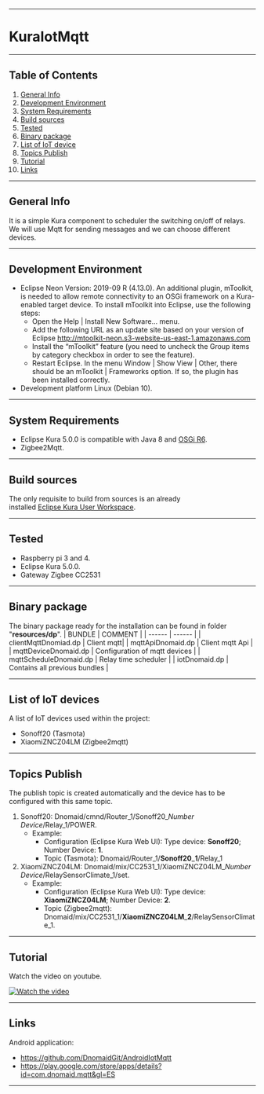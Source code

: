 ***
# KuraIotMqtt
***
## Table of Contents
1. [General Info](#general-info)
2. [Development Environment](#development-environment)
3. [System Requirements](#system-requirements)
4. [Build sources](#build-sources)
5. [Tested](#tested)
6. [Binary package](#binary-package)
7. [List of IoT device](#list-of-iot-devices)
8. [Topics Publish](#topics-publish)
9. [Tutorial](#tutorial)
10. [Links](#links)
***
## General Info
It is a simple Kura component to scheduler the switching on/off of relays. We will use Mqtt for sending messages and we can choose different devices.
***
## Development Environment
* Eclipse Neon Version: 2019-09 R (4.13.0). An additional plugin, mToolkit, is needed to allow remote connectivity to an OSGi framework on a Kura-enabled target device. To install mToolkit into Eclipse, use the following steps: 
  + Open the Help | Install New Software… menu.
  + Add the following URL as an update site based on your version of Eclipse http://mtoolkit-neon.s3-website-us-east-1.amazonaws.com
  + Install the “mToolkit” feature (you need to uncheck the Group items by category checkbox in order to see the feature).
  + Restart Eclipse. In the menu Window | Show View | Other, there should be an mToolkit | Frameworks option. If so, the plugin has been installed correctly.
* Development platform Linux (Debian 10).
***
## System Requirements
* Eclipse Kura 5.0.0 is compatible with Java 8 and [OSGi R6](https://docs.osgi.org/specification/).
* Zigbee2Mqtt.
***
## Build sources
The only requisite to build from sources is an already  
installed [Eclipse Kura User Workspace](https://www.eclipse.org/kura/downloads.php).
***  
## Tested
* Raspberry pi 3 and 4.
* Eclipse Kura 5.0.0.
* Gateway Zigbee CC2531
***
## Binary package
The binary package ready for the installation can be
found in folder "**resources/dp**".
| BUNDLE | COMMENT |
| ------ | ------ |
| clientMqttDnomiad.dp | Client mqtt|
| mqttApiDnomaid.dp |  Client mqtt Api |
| mqttDeviceDnomaid.dp | Configuration of mqtt devices |
| mqttScheduleDnomaid.dp | Relay time scheduler |
| iotDnomaid.dp | Contains all previous bundles |
***
## List of IoT devices
A list of IoT devices used within the project:
* Sonoff20 (Tasmota)
* XiaomiZNCZ04LM (Zigbee2mqtt)
***
## Topics Publish
The publish topic is created automatically and the device has to be configured with this same topic. 
1. Sonoff20: Dnomaid/cmnd/Router_1/Sonoff20_*Number Device*/Relay_1/POWER.
    + Example:
      + Configuration (Eclipse Kura Web UI): Type device: **Sonoff20**; Number Device: **1**.
      + Topic (Tasmota): Dnomaid/Router_1/**Sonoff20**_**1**/Relay_1
2. XiaomiZNCZ04LM: Dnomaid/mix/CC2531_1/XiaomiZNCZ04LM_*Number Device*/RelaySensorClimate_1/set. 
   + Example:  
      + Configuration (Eclipse Kura Web UI): Type device: **XiaomiZNCZ04LM**; Number Device: **2**.
      + Topic (Zigbee2mqtt): Dnomaid/mix/CC2531_1/**XiaomiZNCZ04LM**_**2**/RelaySensorClimate_1.
***
## Tutorial
Watch the video on youtube.

[![Watch the video](https://img.youtube.com/vi/Ednnrd2W9P0/0.jpg)](https://www.youtube.com/watch?v=Ednnrd2W9P0)
***
## Links
Android application:
* https://github.com/DnomaidGit/AndroidIotMqtt
* https://play.google.com/store/apps/details?id=com.dnomaid.mqtt&gl=ES
***


